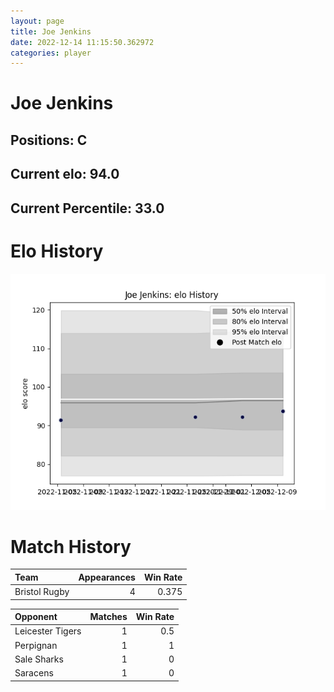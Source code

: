 ```yaml
---  
layout: page  
title: Joe Jenkins  
date: 2022-12-14 11:15:50.362972  
categories: player  
---
```

# Joe Jenkins

## Positions: C

## Current elo: 94.0

## Current Percentile: 33.0

# Elo History


![elo history](history_JoeJenkins.png)
# Match History


| Team          |   Appearances |   Win Rate |
|:--------------|--------------:|-----------:|
| Bristol Rugby |             4 |      0.375 |

| Opponent         |   Matches |   Win Rate |
|:-----------------|----------:|-----------:|
| Leicester Tigers |         1 |        0.5 |
| Perpignan        |         1 |        1   |
| Sale Sharks      |         1 |        0   |
| Saracens         |         1 |        0   |